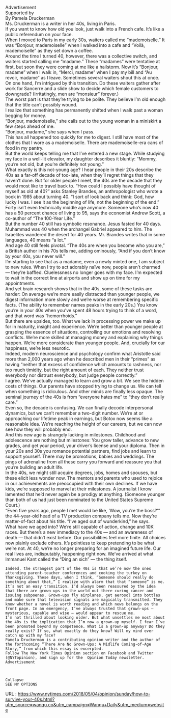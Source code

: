   Advertisement  
    Supported by  
    By Pamela Druckerman  
    Ms. Druckerman is a writer in her 40s, living in Paris.  
    If you want to know how old you look, just walk into a French cafe. It’s like a public referendum on your face.  
    When I moved to Paris in my early 30s, waiters called me “mademoiselle.” It was “Bonjour, mademoiselle” when I walked into a cafe and “Voilà, mademoiselle” as they set down a coffee.  
    Around the time I turned 40, however, there was a collective switch, and waiters started calling me “madame.” These “madames” were tentative at first, but soon they were coming at me like a hailstorm. Now it’s “Bonjour, madame” when I walk in, “Merci, madame” when I pay my bill and “Au revoir, madame” as I leave. Sometimes several waiters shout this at once.  
    On one hand, I’m intrigued by this transition. Do these waiters gather after work for Sancerre and a slide show to decide which female customers to downgrade? (Irritatingly, men are “monsieur” forever.)  
    The worst part is that they’re trying to be polite. They believe I’m old enough that the title can’t possibly wound.  
    I realize that something has permanently shifted when I walk past a woman begging for money.  
    “Bonjour, mademoiselle,” she calls out to the young woman in a miniskirt a few steps ahead of me.  
    “Bonjour, madame,” she says when I pass.  
    This has all happened too quickly for me to digest. I still have most of the clothes that I wore as a mademoiselle. There are mademoiselle-era cans of food in my pantry.  
    But the world keeps telling me that I’ve entered a new stage. While studying my face in a well-lit elevator, my daughter describes it bluntly: “Mommy, you’re not old, but you’re definitely not young.”  
    What exactly is this not-young age? I hear people in their 20s describe the 40s as a far-off decade of too-late, when they’ll regret things that they haven’t done. But for older people I meet, the 40s are the decade that they would most like to travel back to. “How could I possibly have thought of myself as old at 40?” asks Stanley Brandes, an anthropologist who wrote a book in 1985 about turning 40. “I sort of look back and think: God, how lucky I was. I see it as the beginning of life, not the beginning of the end.”  
    Forty isn’t even technically middle age anymore. Someone who’s now 40 has a 50 percent chance of living to 95, says the economist Andrew Scott, a co-author of “The 100-Year Life.”  
    But the number 40 still has symbolic resonance. Jesus fasted for 40 days. Muhammad was 40 when the archangel Gabriel appeared to him. The Israelites wandered the desert for 40 years. Mr. Brandes writes that in some languages, 40 means “a lot.”  
    And age 40 still feels pivotal. “The 40s are when you become who you are,” a British author in his 70s tells me, adding ominously, “And if you don’t know by your 40s, you never will.”  
    I’m starting to see that as a madame, even a newly minted one, I am subject to new rules. When I try to act adorably naïve now, people aren’t charmed — they’re baffled. Cluelessness no longer goes with my face. I’m expected to wait in the correct line at airports and show up on time for my appointments.  
    And yet brain research shows that in the 40s, some of these tasks are harder: On average we’re more easily distracted than younger people, we digest information more slowly and we’re worse at remembering specific facts. (The ability to remember names peaks in the early 20s.) You know you’re in your 40s when you’ve spent 48 hours trying to think of a word, and that word was “hemorrhoids.”  
    But there are upsides, too. What we lack in processing power we make up for in maturity, insight and experience. We’re better than younger people at grasping the essence of situations, controlling our emotions and resolving conflicts. We’re more skilled at managing money and explaining why things happen. We’re more considerate than younger people. And, crucially for our happiness, we’re less neurotic.  
    Indeed, modern neuroscience and psychology confirm what Aristotle said more than 2,000 years ago when he described men in their “primes” as having “neither that excess of confidence which amounts to rashness, nor too much timidity, but the right amount of each. They neither trust everybody nor distrust everybody, but judge people correctly.”  
    I agree. We’ve actually managed to learn and grow a bit. We see the hidden costs of things. Our parents have stopped trying to change us. We can tell when something is ridiculous. And other minds are finally less opaque. The seminal journey of the 40s is from “everyone hates me” to “they don’t really care.”  
    Even so, the decade is confusing. We can finally decode interpersonal dynamics, but we can’t remember a two-digit number. We’re at or approaching our lifetime peak in earnings, but Botox now seems like a reasonable idea. We’re reaching the height of our careers, but we can now see how they will probably end.  
    And this new age is strangely lacking in milestones. Childhood and adolescence are nothing but milestones: You grow taller, advance to new grades, and get your period, your driver’s license and your diploma. Then in your 20s and 30s you romance potential partners, find jobs and learn to support yourself. There may be promotions, babies and weddings. The pings of adrenaline from all these carry you forward and reassure you that you’re building an adult life.  
    In the 40s, we might still acquire degrees, jobs, homes and spouses, but these elicit less wonder now. The mentors and parents who used to rejoice in our achievements are preoccupied with their own declines. If we have kids, we’re supposed to marvel at their milestones. A journalist I know lamented that he’d never again be a prodigy at anything. (Someone younger than both of us had just been nominated to the United States Supreme Court.)  
    “Even five years ago, people I met would be like, ‘Wow, you’re the boss?’” the 44-year-old head of a TV production company tells me. Now they’re matter-of-fact about his title. “I’ve aged out of wunderkind,” he says.  
    What have we aged into? We’re still capable of action, change and 10K races. But there’s a new immediacy to the 40s — and an awareness of death — that didn’t exist before. Our possibilities feel more finite. All choices now plainly exclude others. It’s pointless to keep pretending to be what we’re not. At 40, we’re no longer preparing for an imagined future life. Our real lives are, indisputably, happening right now. We’ve arrived at what Immanuel Kant called the “Ding an sich” — the thing itself.  
      
    Indeed, the strangest part of the 40s is that we’re now the ones attending parent-teacher conferences and cooking the turkey on Thanksgiving. These days, when I think, “Someone should really do something about that,” I realize with alarm that that “someone” is me.  
    It’s not an easy transition. I’d always been reassured by the idea that there are grown-ups in the world out there curing cancer and issuing subpoenas. Grown-ups fly airplanes, get aerosol into bottles and make sure that television signals are magically transmitted. They know whether a novel is worth reading and which news belongs on the front page. In an emergency, I’ve always trusted that grown-ups — mysterious, capable and wise — would appear to rescue me.  
    I’m not thrilled about looking older. But what unsettles me most about the 40s is the implication that I’m now a grown-up myself. I fear I’ve been promoted beyond my competence. What is a grown-up anyway? Do they really exist? If so, what exactly do they know? Will my mind ever catch up with my face?  
    Pamela Druckerman is a contributing opinion writer and the author of the forthcoming “There Are No Grown-Ups: A Midlife Coming-of-Age Story,” from which this essay is excerpted.  
    Follow The New York Times Opinion section on Facebook and Twitter (@NYTopinion), and sign up for the  Opinion Today newsletter.   
    Advertisement  
      
      
      
    Collapse  
    SEE MY OPTIONS  
    
  URL : https://www.nytimes.com/2018/05/04/opinion/sunday/how-to-survive-your-40s.html?utm_source=wanqu.co&utm_campaign=Wanqu+Daily&utm_medium=website